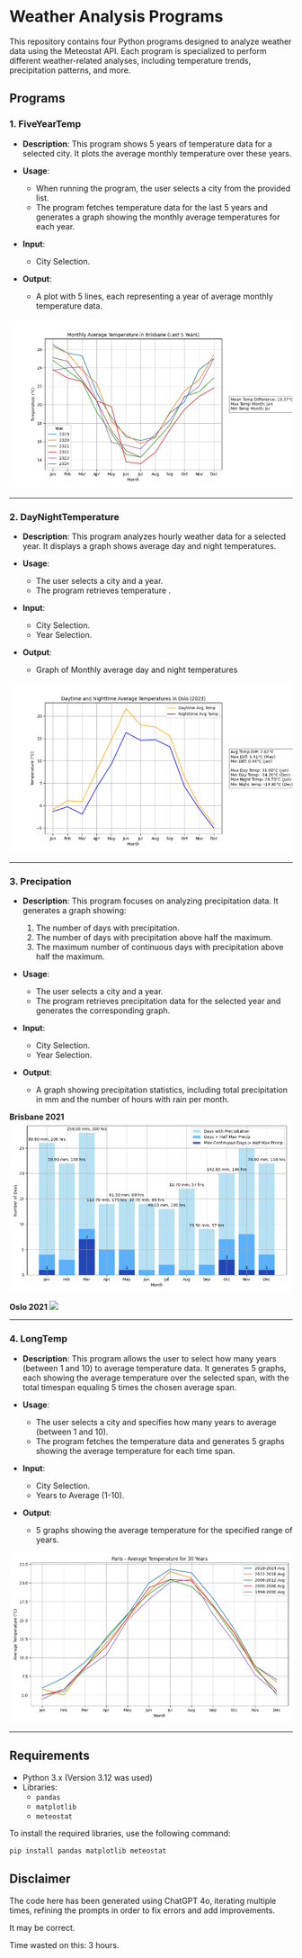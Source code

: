 # Weather Analysis Programs

This repository contains four Python programs designed to analyze weather data using the Meteostat API. Each program is specialized to perform different weather-related analyses, including temperature trends, precipitation patterns, and more.

## Programs

### 1. **FiveYearTemp**
- **Description**: 
  This program shows 5 years of temperature data for a selected city. It plots the average monthly temperature over these years.
  
- **Usage**:
  - When running the program, the user selects a city from the provided list.
  - The program fetches temperature data for the last 5 years and generates a graph showing the monthly average temperatures for each year.

- **Input**:
  - City Selection.
  
- **Output**:
  - A plot with 5 lines, each representing a year of average monthly temperature data.

![](images/FiveYearTempBrisBane.png)

---

### 2. **DayNightTemperature**
- **Description**: 
  This program analyzes hourly weather data for a selected year. It displays a graph shows average day and night temperatures.


- **Usage**:
  - The user selects a city and a year.
  - The program retrieves temperature .

- **Input**:
  - City Selection.
  - Year Selection.

- **Output**:
  - Graph of Monthly average day and night temperatures


![](images/DayNightOslo2023.png)

---

### 3. **Precipation**
- **Description**: 
  This program focuses on analyzing precipitation data. It generates a graph showing:
  1. The number of days with precipitation.
  2. The number of days with precipitation above half the maximum.
  3. The maximum number of continuous days with precipitation above half the maximum.

- **Usage**:
  - The user selects a city and a year.
  - The program retrieves precipitation data for the selected year and generates the corresponding graph.

- **Input**:
  - City Selection.
  - Year Selection.

- **Output**:
  - A graph showing precipitation statistics, including total precipitation in mm and the number of hours with rain per month.

**Brisbane 2021**
![](images/PrecipationBrisbane2021.png)

**Oslo 2021**
![](images/PrecipationOslo2021.png)

---

### 4. **LongTemp**
- **Description**: 
  This program allows the user to select how many years (between 1 and 10) to average temperature data. It generates 5 graphs, each showing the average temperature over the selected span, with the total timespan equaling 5 times the chosen average span.

- **Usage**:
  - The user selects a city and specifies how many years to average (between 1 and 10).
  - The program fetches the temperature data and generates 5 graphs showing the average temperature for each time span.

- **Input**:
  - City Selection.
  - Years to Average (1-10).

- **Output**:
  - 5 graphs showing the average temperature for the specified range of years.

![](images/LongTempParis30Years.png)

---

## Requirements

- Python 3.x   (Version 3.12 was used)
- Libraries:
  - `pandas`
  - `matplotlib`
  - `meteostat`

To install the required libraries, use the following command:

```bash
pip install pandas matplotlib meteostat
```

## Disclaimer

The code here has been generated using ChatGPT 4o, iterating multiple times, refining the prompts in order to fix errors and add improvements. 

It may be correct.

Time wasted on this:  3 hours.
